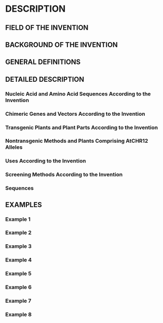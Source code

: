 # DESCRIPTION

## FIELD OF THE INVENTION

## BACKGROUND OF THE INVENTION

## GENERAL DEFINITIONS

## DETAILED DESCRIPTION

### Nucleic Acid and Amino Acid Sequences According to the Invention

### Chimeric Genes and Vectors According to the Invention

### Transgenic Plants and Plant Parts According to the Invention

### Nontransgenic Methods and Plants Comprising AtCHR12 Alleles

### Uses According to the Invention

### Screening Methods According to the Invention

### Sequences

## EXAMPLES

### Example 1

### Example 2

### Example 3

### Example 4

### Example 5

### Example 6

### Example 7

### Example 8

